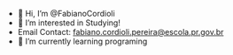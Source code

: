 - 👋 Hi, I’m @FabianoCordioli
- 👀 I’m interested in Studying!
- Email Contact: fabiano.cordioli.pereira@escola.pr.gov.br
- 🌱 I’m currently learning programing
